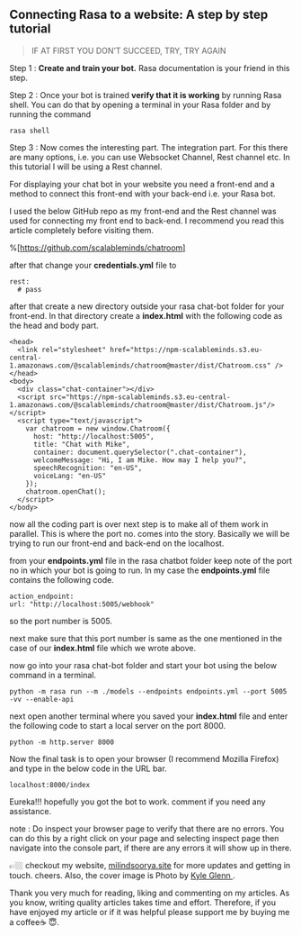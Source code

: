 ## Connecting Rasa to a website: A step by step tutorial


> IF AT FIRST YOU DON’T SUCCEED, TRY, TRY AGAIN

Step 1 : **Create and train your bot.** Rasa documentation is your friend in this step.

Step 2 : Once your bot is trained **verify that it is working** by running Rasa shell. You can do that by opening a terminal in your Rasa folder and by running the command

```
rasa shell
``` 

Step 3 : Now comes the interesting part. The integration part. For this there are many options, i.e. you can use Websocket Channel, Rest channel etc. In this tutorial I will be using a Rest channel.

For displaying your chat bot in your website you need a front-end and a method to connect this front-end with your back-end i.e. your Rasa bot.

I used the below GitHub repo as my front-end and the Rest channel was used for connecting my front end to back-end. I recommend you read this article completely before visiting them.

%[https://github.com/scalableminds/chatroom]

after that change your **credentials.yml** file to

```
rest:
  # pass
``` 

after that create a new directory outside your rasa chat-bot folder for your front-end. In that directory create a **index.html** with the following code as the head and body part.

```
<head>
  <link rel="stylesheet" href="https://npm-scalableminds.s3.eu-central-1.amazonaws.com/@scalableminds/chatroom@master/dist/Chatroom.css" />
</head>
<body>
  <div class="chat-container"></div>
  <script src="https://npm-scalableminds.s3.eu-central-1.amazonaws.com/@scalableminds/chatroom@master/dist/Chatroom.js"/></script>
  <script type="text/javascript">
    var chatroom = new window.Chatroom({
      host: "http://localhost:5005",
      title: "Chat with Mike",
      container: document.querySelector(".chat-container"),
      welcomeMessage: "Hi, I am Mike. How may I help you?",
      speechRecognition: "en-US",
      voiceLang: "en-US"
    });
    chatroom.openChat();
  </script>
</body>
``` 

now all the coding part is over next step is to make all of them work in parallel. This is where the port no. comes into the story. Basically we will be trying to run our front-end and back-end on the localhost.

from your **endpoints.yml** file in the rasa chatbot folder keep note of the port no in which your bot is going to run. In my case the **endpoints.yml** file contains the following code.

```
action_endpoint:
url: "http://localhost:5005/webhook"
``` 

so the port number is 5005.

next make sure that this port number is same as the one mentioned in the case of our **index.html** file which we wrote above.

now go into your rasa chat-bot folder and start your bot using the below command in a terminal.

```
python -m rasa run --m ./models --endpoints endpoints.yml --port 5005 -vv --enable-api
``` 

next open another terminal where you saved your **index.html** file and enter the following code to start a local server on the port 8000.

```
python -m http.server 8000
``` 

Now the final task is to open your browser (I recommend Mozilla Firefox) and type in the below code in the URL bar.

```
localhost:8000/index
``` 

Eureka!!! hopefully you got the bot to work. comment if you need any assistance.

note : Do inspect your browser page to verify that there are no errors. You can do this by a right click on your page and selecting inspect page then navigate into the console part, if there are any errors it will show up in there.

👉🏼 checkout my website,  [milindsoorya.site](https://milindsoorya.site/)  for more updates and getting in touch. cheers. Also, the cover image is Photo by  [Kyle Glenn ]("https://unsplash.com/@kylejglenn?utm_source=unsplash&utm_medium=referral&utm_content=creditCopyText). 
  

Thank you very much for reading, liking and commenting on my articles. As you know, writing quality articles takes time and effort. Therefore, if you have enjoyed my article or if it was helpful please support me by buying me a coffee☕ 😇.